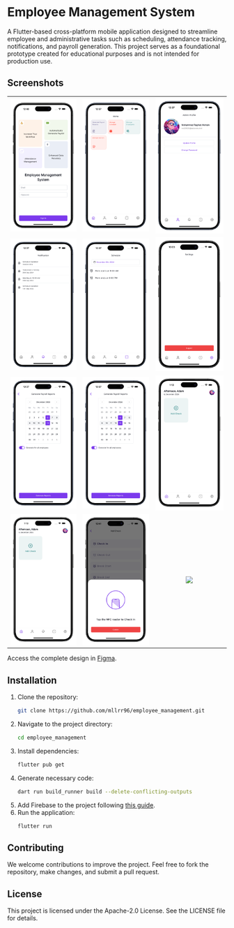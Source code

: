 
# Employee Management System

A Flutter-based cross-platform mobile application designed to streamline employee and administrative tasks such as scheduling, attendance tracking, notifications, and payroll generation. This project serves as a foundational prototype created for educational purposes and is not intended for production use.

## Screenshots
<div style="text-align: center">
    <table>
        <tr>
            <td style="text-align: center">
                <img src="https://github.com/mllrr96/employee_management/blob/main/screenshots/sc1.png" width="220"/>
            </td>            
            <td style="text-align: center">
                <img src="https://github.com/mllrr96/employee_management/blob/main/screenshots/sc2.png" width="220"/>
            </td>
            <td style="text-align: center">
                <img src="https://github.com/mllrr96/employee_management/blob/main/screenshots/sc3.png" width="220"/>
            </td>
        </tr>
        <tr>
            <td style="text-align: center">
                <img src="https://github.com/mllrr96/employee_management/blob/main/screenshots/sc4.png" width="220"/>
            </td>            
            <td style="text-align: center">
                <img src="https://github.com/mllrr96/employee_management/blob/main/screenshots/sc5.png" width="220"/>
            </td>
            <td style="text-align: center">
                <img src="https://github.com/mllrr96/employee_management/blob/main/screenshots/sc6.png" width="220"/>
            </td>
        </tr>
        <tr>
            <td style="text-align: center">
                <img src="https://github.com/mllrr96/employee_management/blob/main/screenshots/sc7.png" width="220"/>
            </td>            
            <td style="text-align: center">
                <img src="https://github.com/mllrr96/employee_management/blob/main/screenshots/sc7.png" width="220"/>
            </td>
            <td style="text-align: center">
                <img src="https://github.com/mllrr96/employee_management/blob/main/screenshots/sc8.png" width="220"/>
            </td>
        </tr>
        <tr>
            <td style="text-align: center">
                <img src="https://github.com/mllrr96/employee_management/blob/main/screenshots/sc8.png" width="220"/>
            </td>            
            <td style="text-align: center">
                <img src="https://github.com/mllrr96/employee_management/blob/main/screenshots/sc9.png" width="220"/>
            </td>
            <td style="text-align: center">
                <img src="https://github.com/mllrr96/employee_management/blob/main/screenshots/10.png" width="220"/>
            </td>
        </tr>
    </table>
</div>

Access the complete design in [Figma](https://www.figma.com/design/uD44LMhsksgw9bLv5wJxod/Employee-Management-System?node-id=11-0\&node-type=canvas\&t=UWVLwndqTEbcmdbO-0).

## Installation

1. Clone the repository:
   ```bash
   git clone https://github.com/mllrr96/employee_management.git
   ```
2. Navigate to the project directory:
   ```bash
   cd employee_management
   ```
3. Install dependencies:
   ```bash
   flutter pub get
   ```
4. Generate necessary code:
   ```bash
   dart run build_runner build --delete-conflicting-outputs
   ```
5. Add Firebase to the project following [this guide](https://firebase.google.com/docs/flutter/setup).
6. Run the application:
   ```bash
   flutter run
   ```

## Contributing

We welcome contributions to improve the project. Feel free to fork the repository, make changes, and submit a pull request.

## License

This project is licensed under the Apache-2.0 License. See the LICENSE file for details.
